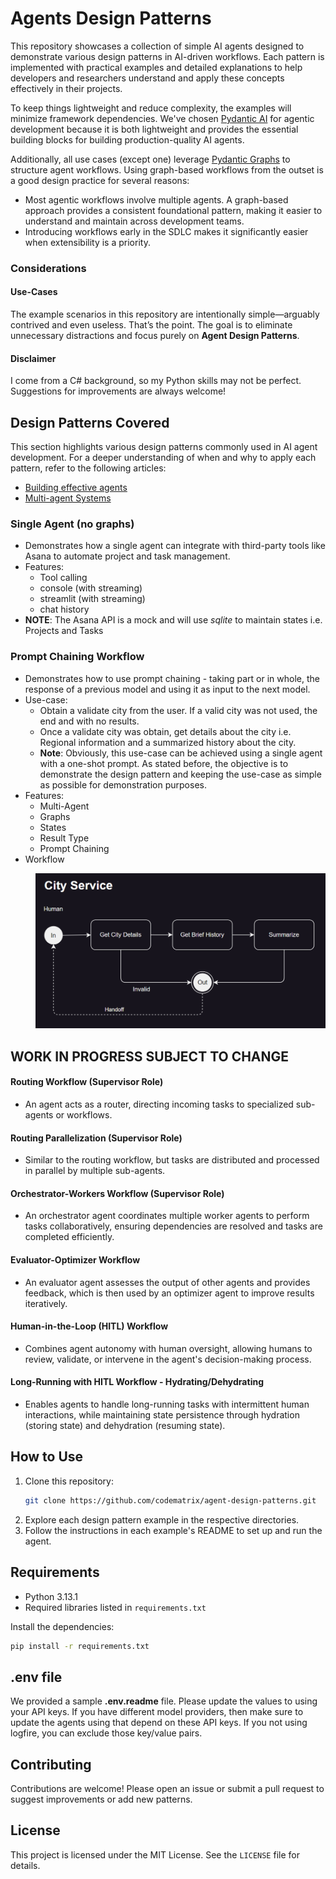 # Agents Design Patterns

This repository showcases a collection of simple AI agents designed to demonstrate various design patterns in AI-driven workflows. Each pattern is implemented with practical examples and detailed explanations to help developers and researchers understand and apply these concepts effectively in their projects.

To keep things lightweight and reduce complexity, the examples will minimize framework dependencies. We've chosen [Pydantic AI](https://ai.pydantic.dev/) for agentic development because it is both lightweight and provides the essential building blocks for building production-quality AI agents.

Additionally, all use cases (except one) leverage [Pydantic Graphs](https://ai.pydantic.dev/api/pydantic_graph/graph/) to structure agent workflows. Using graph-based workflows from the outset is a good design practice for several reasons:

- Most agentic workflows involve multiple agents. A graph-based approach provides a consistent foundational pattern, making it easier to understand and maintain across development teams.  
- Introducing workflows early in the SDLC makes it significantly easier when extensibility is a priority.

### Considerations

#### Use-Cases  
The example scenarios in this repository are intentionally simple—arguably contrived and even useless. That’s the point. The goal is to eliminate unnecessary distractions and focus purely on **Agent Design Patterns**.

#### Disclaimer  
I come from a C# background, so my Python skills may not be perfect. Suggestions for improvements are always welcome!


## Design Patterns Covered

This section highlights various design patterns commonly used in AI agent development. For a deeper understanding of when and why to apply each pattern, refer to the following articles:
- [Building effective agents](https://www.anthropic.com/research/building-effective-agents)
- [Multi-agent Systems](https://langchain-ai.github.io/langgraph/concepts/multi_agent/)

### Single Agent (no graphs)
- Demonstrates how a single agent can integrate with third-party tools like Asana to automate project and task management.
- Features:
  - Tool calling 
  - console (with streaming)
  - streamlit (with streaming)
  - chat history
- **NOTE**: The Asana API is a mock and will use _sqlite_ to maintain states i.e. Projects and Tasks

### Prompt Chaining Workflow
- Demonstrates how to use prompt chaining - taking part or in whole, the response of a previous model and using it as input to the next model. 
- Use-case: 
  - Obtain a validate city from the user. If a valid city was not used, the end and with no results.
  - Once a validate city was obtain, get details about the city i.e. Regional information and a summarized history about the city. 
  - **Note**: Obviously, this use-case can be achieved using a single agent with a one-shot prompt. As stated before, the objective is to demonstrate the design pattern and keeping the use-case as simple as possible for demonstration purposes.
- Features:
  - Multi-Agent
  - Graphs
  - States
  - Result Type
  - Prompt Chaining
- Workflow
<p style="margin-left: 40px;">
  <img src="resources/prompt_chaining.png" alt="AI Agent" width="600">
</p>



## WORK IN PROGRESS SUBJECT TO CHANGE


#### Routing Workflow (Supervisor Role)
- An agent acts as a router, directing incoming tasks to specialized sub-agents or workflows.

#### Routing Parallelization (Supervisor Role)
- Similar to the routing workflow, but tasks are distributed and processed in parallel by multiple sub-agents.

#### Orchestrator-Workers Workflow (Supervisor Role)
- An orchestrator agent coordinates multiple worker agents to perform tasks collaboratively, ensuring dependencies are resolved and tasks are completed efficiently.

#### Evaluator-Optimizer Workflow
- An evaluator agent assesses the output of other agents and provides feedback, which is then used by an optimizer agent to improve results iteratively.

#### Human-in-the-Loop (HITL) Workflow
- Combines agent autonomy with human oversight, allowing humans to review, validate, or intervene in the agent's decision-making process.

#### Long-Running with HITL Workflow - Hydrating/Dehydrating
- Enables agents to handle long-running tasks with intermittent human interactions, while maintaining state persistence through hydration (storing state) and dehydration (resuming state).

## How to Use
1. Clone this repository: 
   ```bash
   git clone https://github.com/codematrix/agent-design-patterns.git
   ```
2. Explore each design pattern example in the respective directories.
3. Follow the instructions in each example's README to set up and run the agent.

## Requirements
- Python 3.13.1
- Required libraries listed in `requirements.txt`

Install the dependencies:
```bash
pip install -r requirements.txt
```

## .env file

We provided a sample **.env.readme** file. Please update the values to using
your API keys. If you have different model providers, then make sure to update the agents using that depend on these API keys. If you not using logfire, you can exclude those key/value pairs.


## Contributing
Contributions are welcome! Please open an issue or submit a pull request to suggest improvements or add new patterns.

## License
This project is licensed under the MIT License. See the `LICENSE` file for details.
